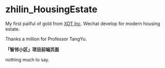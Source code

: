 # zhilin_HousingEstate

My first pailful of gold from [XDT Inc](http://www.xdt-inc.com/). Wechat develop for modern housing estate.

Thanks a million for Professor TangYu.

**「智邻小区」项目前端页面**

nothing much to say.
